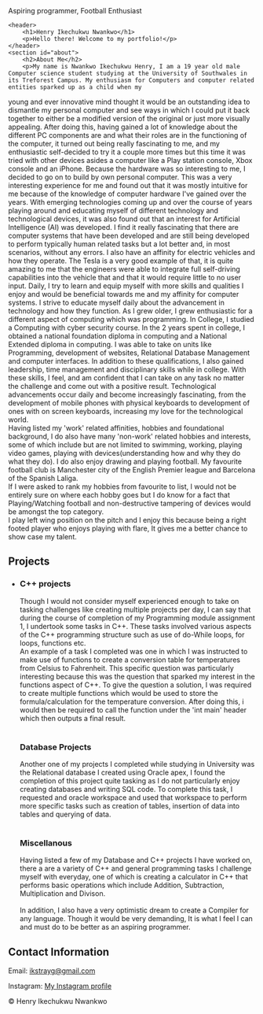 <!DOCTYPE html>
<html lang="en">
<head>
    <meta charset="UTF-8">
    <meta name="viewport" content="width=device-width, initial-scale=1.0">
    Aspiring programmer, Football Enthusiast
    <link rel="stylesheet" href="styles.css">
</head>
<body>

    <header>
        <h1>Henry Ikechukwu Nwankwo</h1>
        <p>Hello there! Welcome to my portfolio!</p>
    </header>
    <section id="about">
        <h2>About Me</h2>
        <p>My name is Nwankwo Ikechukwu Henry, I am a 19 year old male Computer science student studying at the University of Southwales in its Treforest Campus. My enthusiasm for Computers and computer related entities sparked up as a child when my
young and ever innovative mind thought it would be an outstanding idea to dismantle my
personal computer and see ways in which I could put it back together to either be a
modified version of the original or just more visually appealing. After doing this, having
gained a lot of knowledge about the different PC components are and what their roles are in
the functioning of the computer, it turned out being really fascinating to me, and my
enthusiastic self-decided to try it a couple more times but this time it was tried with other
devices asides a computer like a Play station console, Xbox console and an iPhone.
Because the hardware was so interesting to me, I decided to go on to build by own personal
computer. This was a very interesting experience for me and found out that it was mostly
intuitive for me because of the knowledge of computer hardware I've gained over the years.
With emerging technologies coming up and over the course of years playing around and
educating myself of different technology and technological devices, it was also found out
that an interest for Artificial Intelligence (AI) was developed. I find it really fascinating that
there are computer systems that have been developed and are still being developed to
perform typically human related tasks but a lot better and, in most scenarios, without any
errors. I also have an affinity for electric vehicles and how they operate. The Tesla is a very
good example of that, it is quite amazing to me that the engineers were able to integrate
full self-driving capabilities into the vehicle that and that it would require little to no user
input.
Daily, I try to learn and equip myself with more skills and qualities I enjoy and would be
beneficial towards me and my affinity for computer systems. I strive to educate myself daily
about the advancement in technology and how they function. As I grew older, I grew
enthusiastic for a different aspect of computing which was programming.
In College, I studied a Computing with cyber security course. In the 2 years spent in college, I obtained a national foundation diploma in
computing and a National Extended diploma in computing. I was able to take on units like
Programming, development of websites, Relational Database Management and computer interfaces. In addition to these
qualifications, I also gained leadership, time management and disciplinary skills while in
college. With these skills, I feel, and am confident that I can take on any task no matter the
challenge and come out with a positive result.
Technological advancements occur daily and become increasingly fascinating, from the
development of mobile phones with physical keyboards to development of ones with on
screen keyboards, increasing my love for the technological world. <br> Having listed my 'work' related affinities, hobbies and foundational background, I do also have many 'non-work' related hobbies and interests, some of which include but are not limited to swimming, working, playing video games, playing with devices(understanding how and why they do what they do). I do also enjoy drawing and playing football. My favourite football club is Manchester city of the English Premier league and Barcelona of the Spanish Laliga. <br> If I were asked to rank my hobbies from favourite to list, I would not be entirely sure on where each hobby goes but I do know for a fact that Playing/Watching football and non-destructive tampering of devices would be amongst the top category. <br> I play left wing position on the pitch and I enjoy this because being a right footed player who enjoys playing with flare, It gives me a better chance to show case my talent. </p>
    </section>
    <section id="projects">
        <h2>Projects</h2>
        <ul>
            <li>
                <h3>C++ projects</h3>
                <p>Though I would not consider myself experienced enough to take on tasking challenges like creating multiple projects per day, I can say that during the course of completion of my Programming module assignment 1, I undertook some tasks in C++. These tasks involved various aspects of the C++ programming structure such as use of do-While loops, for loops, functions etc. <br> An example of a task I completed was one in which I was instructed to make use of functions to create a conversion table for temperatures from Celsius to Fahrenheit. This specific question was particularly interesting because this was the question that sparked my interest in the functions aspect of C++. To give the question a solution, I was required to create multiple functions which would be used to store the formula/calculation for the temperature conversion. After doing this, i would then be required to call the function under the 'int main' header which then outputs a final result. <br> <br> 
<h3>Database Projects</h3>
<p> Another one of my projects I completed while studying in University was the Relational database I created using Oracle apex, I found the completion of this project quite tasking as I do not particularly enjoy creating databases and writing SQL code. To complete this task, I requested and oracle workspace and used that workspace to perform more specific tasks such as creation of tables, insertion of data into tables and querying of data. <br> <br>
<h3>Miscellanous</h3>

<p> Having listed a few of my Database and C++ projects I have worked on, there a are a variety of C++ and general programming tasks I challenge myself with everyday, one of which is creating a calculator in C++ that performs basic operations which include Addition, Subtraction, Multiplication and Divison. <br> <br> In addition, I also have a very optimistic dream to create a Compiler for any language. Though it would be very demanding, It is what I feel I can and must do to be better as an aspiring programmer.</p>
        </ul>
    </section>
    <section id="contact">
        <h2>Contact Information</h2>
        <p>Email: <a href="mailto:ikstrayg@gmail.com">ikstrayg@gmail.com</a></p>
        <p>Instagram: <a href="https://instagram.com/ikstrayg">My Instagram profile</a></p>
    </section>
    <footer>
        <p>&copy; Henry Ikechukwu Nwankwo</p>
    </footer>
</body>
</html>
